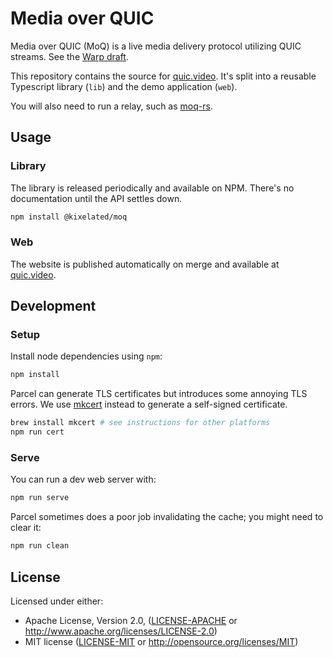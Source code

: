 # Media over QUIC

Media over QUIC (MoQ) is a live media delivery protocol utilizing QUIC streams.
See the [Warp draft](https://datatracker.ietf.org/doc/draft-lcurley-warp/).

This repository contains the source for [quic.video](https://quic.video).
It's split into a reusable Typescript library (`lib`) and the demo application (`web`).

You will also need to run a relay, such as [moq-rs](https://github.com/kixelated/moq-rs).

## Usage

### Library

The library is released periodically and available on NPM.
There's no documentation until the API settles down.

```bash
npm install @kixelated/moq
```

### Web

The website is published automatically on merge and available at [quic.video](https://quic.video).

## Development

### Setup

Install node dependencies using `npm`:

```bash
npm install
```

Parcel can generate TLS certificates but introduces some annoying TLS errors.
We use [mkcert](https://github.com/FiloSottile/mkcert) instead to generate a self-signed certificate.

```bash
brew install mkcert # see instructions for other platforms
npm run cert
```

### Serve

You can run a dev web server with:

```bash
npm run serve
```

Parcel sometimes does a poor job invalidating the cache; you might need to clear it:

```bash
npm run clean
```

## License

Licensed under either:

-   Apache License, Version 2.0, ([LICENSE-APACHE](LICENSE-APACHE) or http://www.apache.org/licenses/LICENSE-2.0)
-   MIT license ([LICENSE-MIT](LICENSE-MIT) or http://opensource.org/licenses/MIT)
